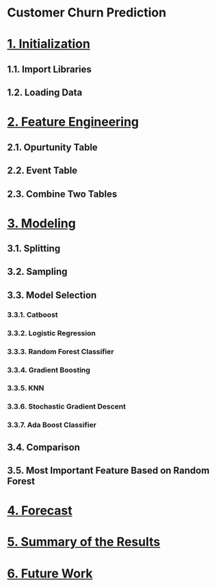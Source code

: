# Customer Churn Prediction


# [1. Initialization](https://github.com/91104311/Portfolio/blob/main/Customer%20Churn%20Prediction/1.%20Initialization%20-%20Customer%20Churn%20Prediction.ipynb)

## 1.1. Import Libraries
## 1.2. Loading Data

# [2. Feature Engineering](https://github.com/91104311/Portfolio/blob/main/Customer%20Churn%20Prediction/2.%20Feature%20Engineering%20-%20Customer%20Churn%20Prediction.ipynb)

## 2.1. Opurtunity Table
## 2.2. Event Table
## 2.3. Combine Two Tables


# [3. Modeling](https://github.com/91104311/Portfolio/blob/main/Customer%20Churn%20Prediction/3.%20Modeling%20-%20Customer%20Churn%20Prediction.ipynb)

## 3.1. Splitting
## 3.2. Sampling
## 3.3. Model Selection
### 3.3.1. Catboost
### 3.3.2. Logistic Regression
### 3.3.3. Random Forest Classifier
### 3.3.4. Gradient Boosting
### 3.3.5. KNN
### 3.3.6. Stochastic Gradient Descent
### 3.3.7. Ada Boost Classifier
## 3.4. Comparison
## 3.5. Most Important Feature Based on Random Forest

# [4. Forecast](https://github.com/91104311/Portfolio/blob/main/Customer%20Churn%20Prediction/4.%20Forecast%20-%20Customer%20Churn%20Prediction.ipynb)

# [5. Summary of the Results](https://github.com/91104311/Portfolio/blob/main/Customer%20Churn%20Prediction/Summary%20of%20the%20Results.pdf)

# [6. Future Work](https://github.com/91104311/Portfolio/blob/main/Customer%20Churn%20Prediction/5.%20Future%20Work%20-%20Customer%20Churn%20Prediction.ipynb)
